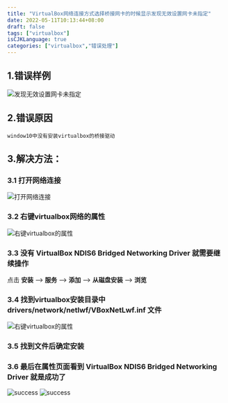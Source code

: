```yaml
---
title: "VirtualBox网络连接方式选择桥接网卡的时候显示发现无效设置网卡未指定"
date: 2022-05-11T10:13:44+08:00
draft: false
tags: ["virtualbox"]
isCJKLanguage: true
categories: ["virtualbox","错误处理"]
---
```


## 1.错误样例
![发现无效设置网卡未指定](/image/2022/05/11/virtualbox网络连接方式选择桥接网卡的时候显示发现无效设置网卡未指定/01发现无效设置网卡未指定.png)
## 2.错误原因
	window10中没有安装virtualbox的桥接驱动
## 3.解决方法：
### 3.1 打开网络连接
![打开网络连接](/image/2022/05/11/virtualbox网络连接方式选择桥接网卡的时候显示发现无效设置网卡未指定/02打开网络连接.png)
### 3.2 右键virtualbox网络的属性
![右键virtualbox的属性](/image/2022/05/11/virtualbox网络连接方式选择桥接网卡的时候显示发现无效设置网卡未指定/03右键virtualbox的属性.png)
### 3.3 没有 **VirtualBox NDIS6 Bridged Networking Driver** 就需要继续操作
点击 **安装** --> **服务** --> **添加** --> **从磁盘安装** --> **浏览**
### 3.4 找到virtualbox安装目录中 **drivers/network/netlwf/VBoxNetLwf.inf** 文件
![右键virtualbox的属性](/image/2022/05/11/virtualbox网络连接方式选择桥接网卡的时候显示发现无效设置网卡未指定/04找到VBoxNetLwf文件.png)
### 3.5 找到文件后确定安装
### 3.6 最后在属性页面看到 **VirtualBox NDIS6 Bridged Networking Driver** 就是成功了
![success](/image/2022/05/11/virtualbox网络连接方式选择桥接网卡的时候显示发现无效设置网卡未指定/05成功.png)
![success](/image/2022/05/11/virtualbox网络连接方式选择桥接网卡的时候显示发现无效设置网卡未指定/06成功.png)